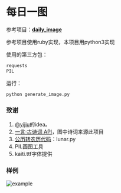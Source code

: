 # 每日一图

参考项目：[**daily_image**](https://github.com/renyijiu/daily_image)

参考项目使用ruby实现，本项目用python3实现

使用的第三方包：

```python
requests
PIL
```

运行：
```python
python generate_image.py
```

### 致谢

1. [@yijiu](https://github.com/renyijiu)的idea。
2. [一言·古诗词 API](https://github.com/xenv/gushici)，图中诗词来源此项目
3. [公历转农历代码](https://www.cnblogs.com/hhh5460/p/4302499.html)：lunar.py
4. PIL画图工具
5. kaiti.ttf字体提供

### 样例

![example](https://raw.githubusercontent.com/wnma3mz/Tools/master/daily_image/1539256829.png)

